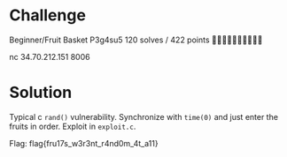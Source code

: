 # Challenge 
Beginner/Fruit Basket
P3g4su5
120 solves / 422 points
🍎🍌🍇🍓🍊🥭🍍🍑🍈🍉

nc 34.70.212.151 8006

# Solution
Typical c `rand()` vulnerability. Synchronize with `time(0)` and just enter the fruits in order. Exploit in `exploit.c`.

Flag: flag{fru17s_w3r3nt_r4nd0m_4t_a11}